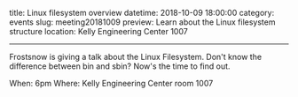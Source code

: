 title: Linux filesystem overview
datetime: 2018-10-09 18:00:00
category: events
slug: meeting20181009
preview: Learn about the Linux filesystem structure
location: Kelly Engineering Center 1007

---

Frostsnow is giving a talk about the Linux Filesystem. Don't know the difference between bin and sbin? Now's the time to find out. 

When: 6pm
Where: Kelly Engineering Center room 1007
